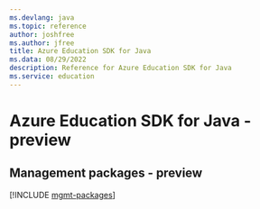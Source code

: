 ```yaml
---
ms.devlang: java
ms.topic: reference
author: joshfree
ms.author: jfree
title: Azure Education SDK for Java
ms.data: 08/29/2022
description: Reference for Azure Education SDK for Java
ms.service: education
---
```

# Azure Education SDK for Java - preview

## Management packages - preview
[!INCLUDE [mgmt-packages](education-mgmt-index.md)]
